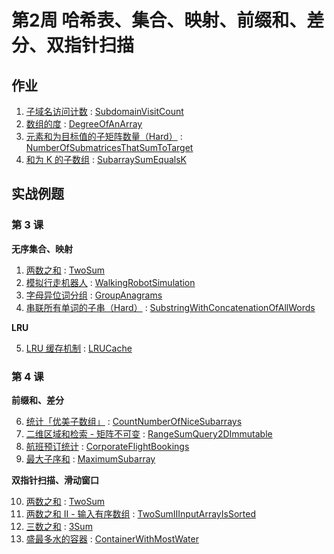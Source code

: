 # 第2周 哈希表、集合、映射、前缀和、差分、双指针扫描

## 作业

1. [子域名访问计数](https://leetcode.com/problems/subdomain-visit-count/) : [SubdomainVisitCount](./src/main/java/com/inbetter/homework/algorithm/SubdomainVisitCount.java )
2. [数组的度](https://leetcode.com/problems/degree-of-an-array/) : [DegreeOfAnArray](./src/main/java/com/inbetter/homework/algorithm/DegreeOfAnArray.java)
3. [元素和为目标值的子矩阵数量（Hard）](https://leetcode.com/problems/number-of-submatrices-that-sum-to-target/) : [NumberOfSubmatricesThatSumToTarget](./src/main/java/com/inbetter/homework/algorithm/NumberOfSubmatricesThatSumToTarget.java)
4. [和为 K 的子数组](https://leetcode.com/problems/subarray-sum-equals-k/) : [SubarraySumEqualsK](./src/main/java/com/inbetter/homework/algorithm/SubarraySumEqualsK.java)

## 实战例题

### 第 3 课

**无序集合、映射**

1. [两数之和](https://leetcode.com/problems/two-sum/description/) : [TwoSum](./src/main/java/com/inbetter/homework/algorithm/TwoSum.java)
2. [模拟行走机器人](https://leetcode.com/problems/walking-robot-simulation/) : [WalkingRobotSimulation](./src/main/java/com/inbetter/homework/algorithm/WalkingRobotSimulation.java)
3. [字母异位词分组](https://leetcode.com/problems/group-anagrams/) : [GroupAnagrams](./src/main/java/com/inbetter/homework/algorithm/GroupAnagrams.java)
4. [串联所有单词的子串（Hard）](https://leetcode.com/problems/substring-with-concatenation-of-all-words/) : [SubstringWithConcatenationOfAllWords](./src/main/java/com/inbetter/homework/algorithm/SubstringWithConcatenationOfAllWords.java)

**LRU**

5. [LRU 缓存机制](https://leetcode.com/problems/lru-cache/) : [LRUCache](./src/main/java/com/inbetter/homework/algorithm/LRUCache.java)

### 第 4 课

**前缀和、差分**

6. [统计「优美子数组」](https://leetcode.com/problems/count-number-of-nice-subarrays/) : [CountNumberOfNiceSubarrays](./src/main/java/com/inbetter/homework/algorithm/CountNumberOfNiceSubarrays.java)
7. [二维区域和检索 - 矩阵不可变](https://leetcode.com/problems/range-sum-query-2d-immutable/) : [RangeSumQuery2DImmutable](./src/main/java/com/inbetter/homework/algorithm/RangeSumQuery2DImmutable.java)
8. [航班预订统计](https://leetcode.com/problems/corporate-flight-bookings/) : [CorporateFlightBookings](./src/main/java/com/inbetter/homework/algorithm/CorporateFlightBookings.java)
9. [最大子序和](https://leetcode.com/problems/maximum-subarray/) : [MaximumSubarray](./src/main/java/com/inbetter/homework/algorithm/MaximumSubarray.java)

**双指针扫描、滑动窗口**

10. [两数之和](https://leetcode.com/problems/two-sum/) : [TwoSum](./src/main/java/com/inbetter/homework/algorithm/TwoSum2.java)
11. [两数之和 II - 输入有序数组](https://leetcode.com/problems/two-sum-ii-input-array-is-sorted/) : [TwoSumIIInputArrayIsSorted](./src/main/java/com/inbetter/homework/algorithm/TwoSumIIInputArrayIsSorted.java)
12. [三数之和](https://leetcode.com/problems/3sum/) : [3Sum](./src/main/java/com/inbetter/homework/algorithm/ThreeSum.java)
13. [盛最多水的容器](https://leetcode.com/problems/container-with-most-water/) : [ContainerWithMostWater](./src/main/java/com/inbetter/homework/algorithm/ContainerWithMostWater.java)
                                                                                                                                                                                                                                                                                                                                                                                                                                                                                                                                                                                                                                                                                                                                                                                                                                                                                                                                                                                                                                                                                                                                                                                     